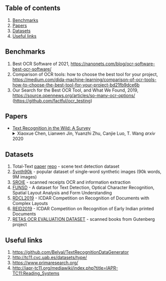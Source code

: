 ## Table of contents

1. [Benchmarks](#benchmarks)
1. [Papers](#papers)
1. [Datasets](#datasets)
1. [Useful links](#useful-links)


## Benchmarks 

1. Best OCR Software of 2021, https://nanonets.com/blog/ocr-software-best-ocr-software/ 
1. Comparison of OCR tools: how to choose the best tool for your project, https://medium.com/dida-machine-learning/comparison-of-ocr-tools-how-to-choose-the-best-tool-for-your-project-bd21fb9dce6b
1. Our Search for the Best OCR Tool, and What We Found, 2019, https://source.opennews.org/articles/so-many-ocr-options/ (https://github.com/factful/ocr_testing)


## Papers 

* [Text Recognition in the Wild: A Survey](https://arxiv.org/pdf/2005.03492.pdf)
  <details>
  <summary> Xiaoxue Chen, Lianwen Jin, Yuanzhi Zhu, Canjie Luo, T. Wang <em>arxiv</em> 2020 </summary>
    The history of text can be traced back over thousands of years. Rich and precise semantic information carried by text is important in a wide range of vision-based application scenarios. Therefore, text recognition in natural scenes has been an active research field in computer vision and pattern recognition. In recent years, with the rise and development of deep learning, numerous methods have shown promising in terms of innovation, practicality, and efficiency. This paper aims to (1) summarize the fundamental problems and the state-of-the-art associated with scene text recognition; (2) introduce new insights and ideas; (3) provide a comprehensive review of publicly available resources; (4) point out directions for future work. In summary, this literature review attempts to present the entire picture of the field of scene text recognition. It provides a comprehensive reference for people entering this field, and could be helpful to inspire future research. Related resources are available at our Github repository: this https URL.
  </details>


## Datasets 

1. Total-Text [paper](http://cs-chan.com/doc/IJDAR2019.pdf) [repo](https://github.com/cs-chan/Total-Text-Dataset) - scene text detection dataset
1. [Synth90k](https://www.robots.ox.ac.uk/~vgg/data/text/#sec-synth) - popular dataset of single-word synthetic images (90k words, 9M images)
1. [SROIE](https://rrc.cvc.uab.es/?ch=13) - scanned receipts OCR and information extraction
1. [FUNSD](https://guillaumejaume.github.io/FUNSD/) - A dataset for Text Detection, Optical Character Recognition, Spatial Layout Analysis and Form Understanding
1. [RDCL2019](https://www.primaresearch.org/RDCL2019/) - ICDAR Competition on Recognition of Documents with Complex Layouts
1. [REID2019](https://www.primaresearch.org/REID2019/) - ICDAR Competition on Recognition of Early Indian printed Documents
1. [RETAS OCR EVALUATION DATASET](https://ciir.cs.umass.edu/downloads/ocr-evaluation/) - scanned books from Gutenberg project

## Useful links 

1. https://github.com/Belval/TextRecognitionDataGenerator 
1. http://tc11.cvc.uab.es/datasets/type/
1. https://www.primaresearch.org/
1. http://iapr-tc11.org/mediawiki/index.php?title=IAPR-TC11:Reading_Systems
